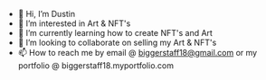 - 👋 Hi, I’m Dustin
- 👀 I’m interested in Art & NFT's
- 🌱 I’m currently learning how to create NFT's and Art
- 💞️ I’m looking to collaborate on selling my Art & NFT's
- 📫 How to reach me by email @ biggerstaff18@gmail.com or my portfolio @ biggerstaff18.myportfolio.com
